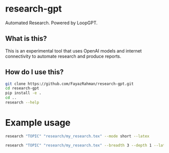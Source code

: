 # research-gpt
Automated Research. Powered by LoopGPT.

## What is this?
This is an experimental tool that uses OpenAI models and internet connectivity to automate research and produce reports.

## How do I use this?

```bash
git clone https://github.com/FayazRahman/research-gpt.git
cd research-gpt
pip install -e .
cd ..
research --help
```

# Example usage

```bash
research "TOPIC" "research/my_research.tex" --mode short --latex
```

```bash
research "TOPIC" "research/my_research.tex" --breadth 3 --depth 1 --latex
```
